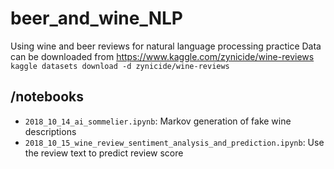 # beer_and_wine_NLP
Using wine and beer reviews for natural language processing practice
Data can be downloaded from https://www.kaggle.com/zynicide/wine-reviews
`kaggle datasets download -d zynicide/wine-reviews`

## /notebooks
- `2018_10_14_ai_sommelier.ipynb`: Markov generation of fake wine descriptions
- `2018_10_15_wine_review_sentiment_analysis_and_prediction.ipynb`: Use the review text to predict review score